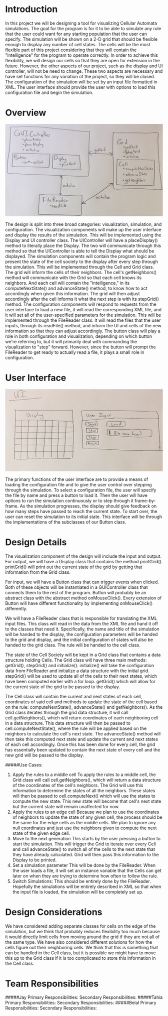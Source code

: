 Introduction
===

In this project we will be designing a tool for visualizing Cellular Automata simulations. The goal for the program is for it to be able to simulate any rule that the user could want for any starting population that the user can specify. The simulation will be shown on a 2-D grid that should be flexible enough to display any number of cell states. The cells will be the most flexible part of this project considering that they will contain the "intelligence" for the program to operate correctly. In order to achieve this flexibility, we will design our cells so that they are open for extension in the future. However, the other aspects of our project, such as the display and UI controller, will not be need to change. These two aspects are necessary and have set functions for any variation of the project, so they will be closed. The configuration of the simulation will be set by an input file formatted in XML. The user interface should provide the user with options to load this configuration file and begin the simulation.

Overview
===
![Figure 1](cellsociety_overview.png)

The design is split into three broad categories: visualization, simulation, and configuration. The visualization components will make up the user interface and display the results of the simulation. This will be implemented using the Display and UI controller class. The UIController will have a placeDisplay() method to literally place the Display. The two will communicate through this method so that the UIController is able to tell the Display what should be displayed. The simulation components will contain the program logic and present the state of the cell society to the display after every step through the simulation. This will be implemented through the Cell and Grid class. The grid will inform the cells of their neighbors. The cell's getNeighbors() method will communicate with the Grid so that each cell knows its neighbors. And each cell will contain the "intelligence," in its computeNextState() and advanceState() method, to know how to act accordingly when given this information. The grid will then adjust accordingly after the cell informs it what the next step is with its stepGrid() method. The configuration components will respond to requests from the user interface to load a new file, it will read the corresponding XML file, and it will set all of the user-specified parameters for the simulation. This will be implemented through the FileReader class. It will read the files that the user inputs, through its readFile() method, and inform the UI and cells of the new information so that they can adjust accordingly. The button class will play a role in both configuration and visualization, depending on which button we're referring to, but it will primarily deal with commanding the visualization to "step" forward. However, since the button will prompt the FileReader to get ready to actually read a file, it plays a small role in configuration. 


User Interface
===
![Figure 2](cellsociety_UI.png)

The primary functions of the user interface are to provide a means of loading the configuration file and to give the user control over stepping through the simulation. To select a configuration file, the user will specify the file by name and press a button to load it. Then the user will have options to run the simulation continuously or to step through it frame-by-frame. As the simulation progresses, the display should give feedback on how many steps have passed to reach the current state. To start over, the user can reset the simulation to its initial state. This interface will be through the implementations of the subclasses of our Button class.

Design Details
===

The visualization component of the design will include the input and output. For output, we will have a Display class that contains the method printGrid().
printGrid() will print out the current state of the grid by getting that information from the Grid class.

For input, we will have a Button class that can trigger events when clicked. Both of these objects will be instantiated in a GUIController class that connects them to the rest of the program. Button will probably be an abstract class with the abstract method onMouseClick().
Every extension of Button will have different functionality by implementing onMouseClick() differently.

We will have a FileReader class that is responsible for translating the XML input files. This class will read in the data from the XML file and hand it off to the classes that need it. Specifically, the name and title of the simulation will be handed to the display, the configuration parameters will be handed to the grid and display, and the initial configuration of states will also be handed to the grid class. The rule will be handed to the cell class. 

The state of the Cell Society will be kept in a Grid class that contains a data structure holding Cells. The Grid class will have three main methods: getGrid(), stepGrid() and initialize(). 
initialize() will take the configuration data from FileReader and initialize a data structure with the initial grid. 
stepGrid() will be used to update all of the cells to their next states, which have been computed earlier with a for loop. 
getGrid() which will allow for the current state of the grid to be passed to the display. 

The Cell class will contain the current and next states of each cell, coordinates of said cell and methods to update the state of the cell based on the rule: computeNextState(), advanceState() and getNeighbors(). As the Grid class iterates through the grid data structure, it will call cell.getNeighbors(), which will return coordinates of each neighboring cell in a data structure. This data structure will then be passed to cell.computeNextState(), where the rule will be applied based on the neighbors to calculate the cell's next state. The advanceState() method will then take this computed next state and update the current and next states of each cell accordingly. Once this has been done for every cell, the grid has essentially been updated to contain the next state of every cell and the new grid will be passed to the display. 

#####Use Cases:
1. Apply the rules to a middle cell 
	To apply the rules to a middle cell, the Grid class will call cell.getNeighbors(), which will return a data structure of the coordinates of the cell's neighbors. The Grid will use this information to determine the states of all the neighbors. These states will then be passed to cell.computeNext() which will use the states to compute the new state. This new state will become that cell's next state but the current state will remain unaffected for now.
2. Apply the rules to an edge cell
	Because we plan to use the coordinates of neighbors to update the state of any given cell, the process should be the same for the edge cells as the middle cells. We plan to ignore any null coordinates and just use the neighbors given to compute the next state of the given edge cell. 
3. Move to the next generation
	This starts by the user pressing a button to start the simulation. This will trigger the Grid to iterate over every Cell and call advanceState() to switch all of the cells to the next state that they have already calculated. Grid will then pass this information to the Display to be printed.
4. Set a simulation parameter
	This will be done by the FileReader. When the user loads a file, it will set an instance variable that the Cells can get later on when they are trying to determine how often to follow the rule.
5. Switch Simulations:
	This should be entirely done by the FileReader. Hopefully the simulations will be entirely described in XML so that when the input file is loaded, the simulation will be completely set up.

Design Considerations
===

We have considered adding separate classes for cells on the edge of the simulation, but we think that probably reduces flexibility too much because it would directly limit cells from moving around the grid if they are not all of the same type.
We have also considered different solutions for how the cells figure out their neighboring cells. We think that this is something that can be handled in the Cell class, but it is possible we might have to move this up to the Grid class if it is too complicated to store this information in the Cell class.

Team Responsibilities
===
#####Jay
Primary Responsibilities:
Secondary Responsibilities:
#####Tahia
Primary Responsibilities:
Secondary Responsibilities:
#####Belal
Primary Responsibilities:
Secondary Responsibilities:

